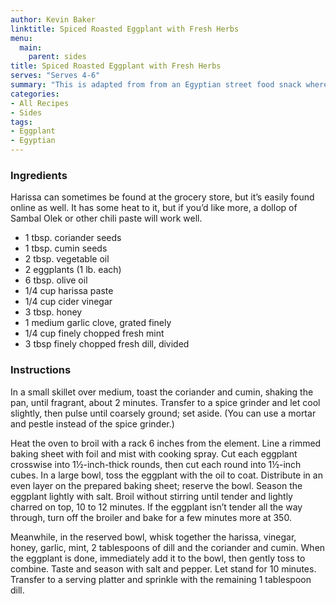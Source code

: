 ```yaml
---
author: Kevin Baker
linktitle: Spiced Roasted Eggplant with Fresh Herbs
menu:
  main:
    parent: sides
title: Spiced Roasted Eggplant with Fresh Herbs
serves: "Serves 4-6"
summary: "This is adapted from from an Egyptian street food snack where the eggplant is deep-fried. Broiling is much faster and easier. "
categories:
- All Recipes
- Sides
tags:
- Eggplant
- Egyptian
---
```

### Ingredients
Harissa can sometimes be found at the grocery store, but it’s easily found online as well. It has some heat to it, but if you’d like more, a dollop of Sambal Olek or other chili paste will work well.

<div class="ingredient-list">

* 1 tbsp. coriander seeds  
* 1 tbsp. cumin seeds  
* 2 tbsp. vegetable oil   
* 2 eggplants (1 lb. each)  
* 6 tbsp. olive oil  
* 1/4 cup harissa paste  
* 1/4 cup cider vinegar  
* 3 tbsp. honey  
* 1 medium garlic clove, grated finely  
* 1/4 cup finely chopped fresh mint  
* 3 tbsp finely chopped fresh dill, divided  

</div>

### Instructions
In a small skillet over medium, toast the coriander and cumin, shaking the pan, until fragrant, about 2 minutes. Transfer to a spice grinder and let cool slightly, then pulse until coarsely ground; set aside. (You can use a mortar and pestle instead of the spice grinder.)

Heat the oven to broil with a rack 6 inches from the element. Line a rimmed baking sheet with foil and mist with cooking spray. Cut each eggplant crosswise into 1½-inch-thick rounds, then cut each round into 1½-inch cubes. In a large bowl, toss the eggplant with the oil to coat. Distribute in an even layer on the prepared baking sheet; reserve the bowl. Season the eggplant lightly with salt. Broil without stirring until tender and lightly charred on top, 10 to 12 minutes. If the eggplant isn’t tender all the way through, turn off the broiler and bake for a few minutes more at 350.

Meanwhile, in the reserved bowl, whisk together the harissa, vinegar, honey, garlic, mint, 2 tablespoons of dill and the coriander and cumin. When the eggplant is done, immediately add it to the bowl, then gently toss to combine. Taste and season with salt and pepper. Let stand for 10 minutes. Transfer to a serving platter and sprinkle with the remaining 1 tablespoon dill.
